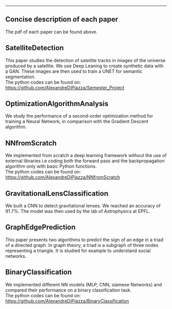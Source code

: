 <hr/>

## Concise description of each paper
The pdf of each paper can be found above.
## SatelliteDetection
This paper studies the detection of satellite tracks in images of the universe produced by a satellite.
We use Deep Leaning to create synthetic data with a GAN. These images are then used to train a UNET for semantic
segmentation.
<br />
The python codes can be found on: 
https://github.com/AlexandreDiPiazza/Semester_Project

## OptimizationAlgorithmAnalysis
We study the performance of a second-order optimization method for training a Neural Network, in comparison
with the Gradient Descent algorithm.

## NNfromScratch
We implemented from scratch a deep learning framework without the use of external libraries i.e coding 
both the forward pass and the backpropagation algorithm only with basic Python functions.
<br />
The python codes can be found on: 
https://github.com/AlexandreDiPiazza/NNfromScratch

## GravitationalLensClassification
We built a CNN to detect gravitational lenses. We reached an accuracy of 91.7%. The model was then used 
by the lab of Astrophysics at EPFL.

## GraphEdgePrediction
This paper presents two algorithms to predict the sign of an edge in a triad of a directed graph. In graph
theory, a triad is a subgraph of three nodes representing a triangle. It is studied for example to understand
social networks.

## BinaryClassification
We implemented different NN models (MLP, CNN, siamese Networks) and compared their performance on a binary
classification task.
<br />
The python codes can be found on: 
https://github.com/AlexandreDiPiazza/BinaryClassification
